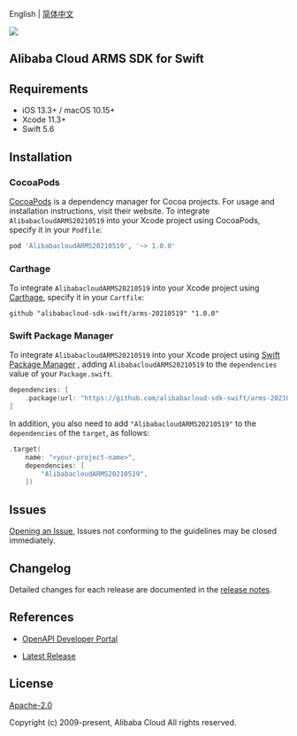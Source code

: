English | [简体中文](README-CN.md)

![](https://aliyunsdk-pages.alicdn.com/icons/AlibabaCloud.svg)

## Alibaba Cloud ARMS SDK for Swift

## Requirements

- iOS 13.3+ / macOS 10.15+
- Xcode 11.3+
- Swift 5.6

## Installation

### CocoaPods

[CocoaPods](https://cocoapods.org) is a dependency manager for Cocoa projects. For usage and installation instructions, visit their website. To integrate `AlibabacloudARMS20210519` into your Xcode project using CocoaPods, specify it in your `Podfile`:

```ruby
pod 'AlibabacloudARMS20210519', '~> 1.0.0'
```

### Carthage

To integrate `AlibabacloudARMS20210519` into your Xcode project using [Carthage](https://github.com/Carthage/Carthage), specify it in your `Cartfile`:

```ogdl
github "alibabacloud-sdk-swift/arms-20210519" "1.0.0"
```

### Swift Package Manager

To integrate `AlibabacloudARMS20210519` into your Xcode project using [Swift Package Manager](https://swift.org/package-manager/) , adding `AlibabacloudARMS20210519` to the `dependencies` value of your `Package.swift`.

```swift
dependencies: [
    .package(url: "https://github.com/alibabacloud-sdk-swift/arms-20210519.git", from: "1.0.0")
]
```

In addition, you also need to add `"AlibabacloudARMS20210519"` to the `dependencies` of the `target`, as follows:

```swift
.target(
    name: "<your-project-name>",
    dependencies: [
        "AlibabacloudARMS20210519",
    ])
```

## Issues

[Opening an Issue](https://github.com/alibabacloud-sdk-swift/arms-20210519/issues/new), Issues not conforming to the guidelines may be closed immediately.

## Changelog

Detailed changes for each release are documented in the [release notes](./ChangeLog.txt).

## References

* [OpenAPI Developer Portal](https://next.api.alibabacloud.com/home)
- [Latest Release](https://github.com/alibabacloud-sdk-swift/arms-20210519)

## License

[Apache-2.0](http://www.apache.org/licenses/LICENSE-2.0)

Copyright (c) 2009-present, Alibaba Cloud All rights reserved.
